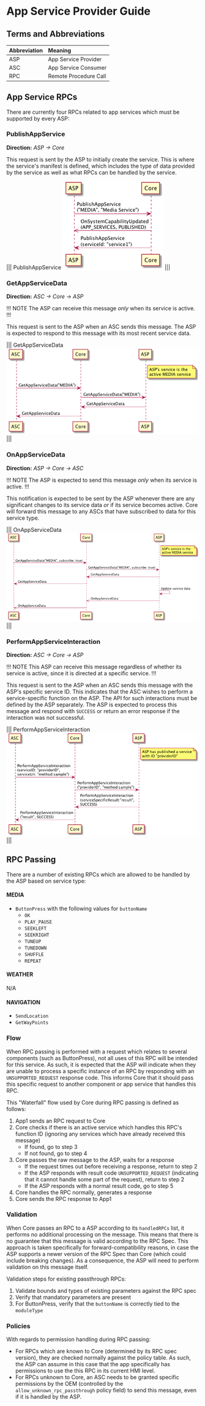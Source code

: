 # App Service Provider Guide

## Terms and Abbreviations

|Abbreviation|Meaning|
|:-----------|:------|
|ASP|App Service Provider|
|ASC|App Service Consumer|
|RPC|Remote Procedure Call|

## App Service RPCs

There are currently four RPCs related to app services which must be supported by every ASP:

### PublishAppService

**Direction:** *ASP -> Core*

This request is sent by the ASP to initially create the service. This is where the service's manifest is defined, which includes the type of data provided by the service as well as what RPCs can be handled by the service.

|||
PublishAppService
![PublishAppService](./assets/PublishAppService.png)
|||

### GetAppServiceData

**Direction:** *ASC -> Core -> ASP*

!!! NOTE
The ASP can receive this message _only_ when its service is active.
!!!

This request is sent to the ASP when an ASC sends this message. The ASP is expected to respond to this message with its most recent service data. 

|||
GetAppServiceData
![GetAppServiceData](./assets/GetAppServiceData.png)
|||

### OnAppServiceData

**Direction:** *ASP -> Core -> ASC*

!!! NOTE
The ASP is expected to send this message _only_ when its service is active.
!!!

This notification is expected to be sent by the ASP whenever there are any significant changes to its service data _or_ if its service becomes active. Core will forward this message to any ASCs that have subscribed to data for this service type.

|||
OnAppServiceData
![OnAppServiceData](./assets/OnAppServiceData.png)
|||

### PerformAppServiceInteraction

**Direction:** *ASC -> Core -> ASP*

!!! NOTE
This ASP can receive this message regardless of whether its service is active, since it is directed at a specific service.
!!!

This request is sent to the ASP when an ASC sends this message with the ASP's specific service ID. This indicates that the ASC wishes to perform a service-specific function on the ASP. The API for such interactions must be defined by the ASP separately. The ASP is expected to process this message and respond with `SUCCESS` or return an error response if the interaction was not successful.

|||
PerformAppServiceInteraction
![PerformAppServiceInteraction](./assets/PerformAppServiceInteraction.png)
|||

## RPC Passing

There are a number of existing RPCs which are allowed to be handled by the ASP based on service type:

#### MEDIA

* `ButtonPress` with the following values for `buttonName`
    * `OK`
    * `PLAY_PAUSE`
    * `SEEKLEFT`
    * `SEEKRIGHT`
    * `TUNEUP`
    * `TUNEDOWN`
    * `SHUFFLE`
    * `REPEAT`

#### WEATHER

N/A

#### NAVIGATION

* `SendLocation`
* `GetWayPoints`

### Flow

When RPC passing is performed with a request which relates to several components (such as ButtonPress), not all uses of this RPC will be intended for this service. As such, it is expected that the ASP will indicate when they are unable to process a specific instance of an RPC by responding with an `UNSUPPORTED_REQUEST` response code. This informs Core that it should pass this specific request to another component or app service that handles this RPC.

This "Waterfall" flow used by Core during RPC passing is defined as follows:

1. App1 sends an RPC request to Core
2. Core checks if there is an active service which handles this RPC's function ID (ignoring any services which have already received this message)
    * If found, go to step 3
    * If not found, go to step 4
3. Core passes the raw message to the ASP, waits for a response
    * If the request times out before receiving a response, return to step 2
    * If the ASP responds with result code `UNSUPPORTED_REQUEST` (indicating that it cannot handle some part of the request), return to step 2
    * If the ASP responds with a normal result code, go to step 5
4. Core handles the RPC normally, generates a response
5. Core sends the RPC response to App1

### Validation

When Core passes an RPC to a ASP according to its `handledRPCs` list, it performs no additional processing on the message. This means that there is no guarantee that this message is valid according to the RPC Spec. This approach is taken specifically for forward-compatibility reasons, in case the ASP supports a newer version of the RPC Spec than Core (which could include breaking changes). As a consequence, the ASP will need to perform validation on this message itself.

Validation steps for existing passthrough RPCs:

1. Validate bounds and types of existing parameters against the RPC spec
2. Verify that mandatory parameters are present 
3. For ButtonPress, verify that the `buttonName` is correctly tied to the `moduleType`

### Policies

With regards to permission handling during RPC passing:

* For RPCs which are known to Core (determined by its RPC spec version), they are checked normally against the policy table. As such, the ASP can assume in this case that the app specifically has permissions to use the this RPC in its current HMI level.
* For RPCs unknown to Core, an ASC needs to be granted specific permissions by the OEM (controlled by the `allow_unknown_rpc_passthrough` policy field) to send this message, even if it is handled by the ASP.

